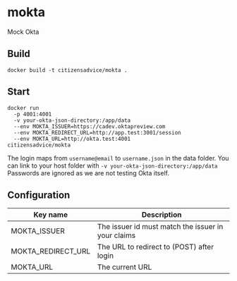 # mokta
Mock Okta

## Build

`docker build -t citizensadvice/mokta .`

## Start

```
docker run
  -p 4001:4001
  -v your-okta-json-directory:/app/data
  --env MOKTA_ISSUER=https://cadev.oktapreview.com
  --env MOKTA_REDIRECT_URL=http://app.test:3001/session
  --env MOKTA_URL=http://okta.test:4001
citizensadvice/mokta
```

The login maps from `username@email` to `username.json` in the data folder.
You can link to your host folder with `-v your-okta-json-directory:/app/data`
Passwords are ignored as we are not testing Okta itself.

## Configuration

| Key name | Description |
|---|---|
| MOKTA_ISSUER | The issuer id must match the issuer in your claims
| MOKTA_REDIRECT_URL | The URL to redirect to (POST) after login
| MOKTA_URL | The current URL